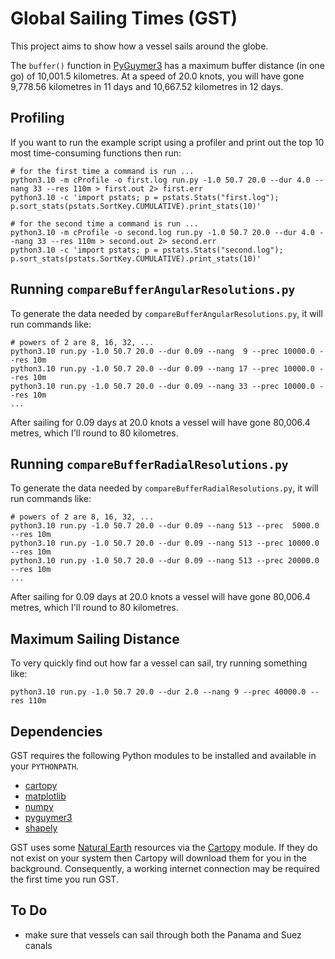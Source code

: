 # Global Sailing Times (GST)

This project aims to show how a vessel sails around the globe.

The `buffer()` function in [PyGuymer3](https://github.com/Guymer/PyGuymer3) has a maximum buffer distance (in one go) of 10,001.5 kilometres. At a speed of 20.0 knots, you will have gone
9,778.56 kilometres in 11 days and 10,667.52 kilometres in 12 days.

## Profiling

If you want to run the example script using a profiler and print out the top 10 most time-consuming functions then run:

```
# for the first time a command is run ...
python3.10 -m cProfile -o first.log run.py -1.0 50.7 20.0 --dur 4.0 --nang 33 --res 110m > first.out 2> first.err
python3.10 -c 'import pstats; p = pstats.Stats("first.log"); p.sort_stats(pstats.SortKey.CUMULATIVE).print_stats(10)'

# for the second time a command is run ...
python3.10 -m cProfile -o second.log run.py -1.0 50.7 20.0 --dur 4.0 --nang 33 --res 110m > second.out 2> second.err
python3.10 -c 'import pstats; p = pstats.Stats("second.log"); p.sort_stats(pstats.SortKey.CUMULATIVE).print_stats(10)'
```

## Running `compareBufferAngularResolutions.py`

To generate the data needed by `compareBufferAngularResolutions.py`, it will run commands like:

```
# powers of 2 are 8, 16, 32, ...
python3.10 run.py -1.0 50.7 20.0 --dur 0.09 --nang  9 --prec 10000.0 --res 10m
python3.10 run.py -1.0 50.7 20.0 --dur 0.09 --nang 17 --prec 10000.0 --res 10m
python3.10 run.py -1.0 50.7 20.0 --dur 0.09 --nang 33 --prec 10000.0 --res 10m
...
```

After sailing for 0.09 days at 20.0 knots a vessel will have gone 80,006.4 metres, which I'll round to 80 kilometres.

## Running `compareBufferRadialResolutions.py`

To generate the data needed by `compareBufferRadialResolutions.py`, it will run commands like:

```
# powers of 2 are 8, 16, 32, ...
python3.10 run.py -1.0 50.7 20.0 --dur 0.09 --nang 513 --prec  5000.0 --res 10m
python3.10 run.py -1.0 50.7 20.0 --dur 0.09 --nang 513 --prec 10000.0 --res 10m
python3.10 run.py -1.0 50.7 20.0 --dur 0.09 --nang 513 --prec 20000.0 --res 10m
...
```

After sailing for 0.09 days at 20.0 knots a vessel will have gone 80,006.4 metres, which I'll round to 80 kilometres.

## Maximum Sailing Distance

To very quickly find out how far a vessel can sail, try running something like:

```
python3.10 run.py -1.0 50.7 20.0 --dur 2.0 --nang 9 --prec 40000.0 --res 110m
```

## Dependencies

GST requires the following Python modules to be installed and available in your `PYTHONPATH`.

* [cartopy](https://pypi.org/project/Cartopy/)
* [matplotlib](https://pypi.org/project/matplotlib/)
* [numpy](https://pypi.org/project/numpy/)
* [pyguymer3](https://github.com/Guymer/PyGuymer3)
* [shapely](https://pypi.org/project/Shapely/)

GST uses some [Natural Earth](https://www.naturalearthdata.com/) resources via the [Cartopy](https://scitools.org.uk/cartopy/docs/latest/) module. If they do not exist on your system then Cartopy will download them for you in the background. Consequently, a working internet connection may be required the first time you run GST.

## To Do

* make sure that vessels can sail through both the Panama and Suez canals
